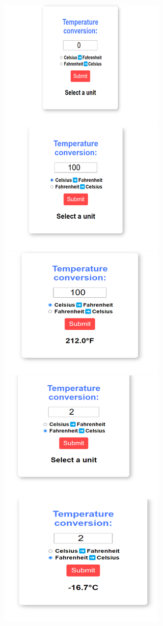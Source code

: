 <img src="/img/0.png" width="700" height="400" alt="">
<img src="/img/1.png" width="600" height="400" alt="">
<img src="/img/2.png" width="600" height="400" alt="">
<img src="/img/3.png" width="600" height="400" alt="">
<img src="/img/4.png" width="500" height="400" alt="">

